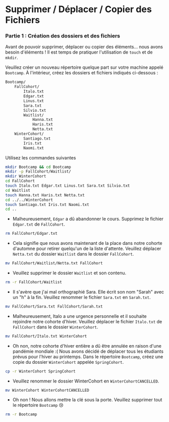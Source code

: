 # Supprimer / Déplacer / Copier des Fichiers

### Partie 1 : Création des dossiers et des fichiers

Avant de pouvoir supprimer, déplacer ou copier des éléments... nous avons besoin d'éléments ! Il est temps de pratiquer l'utilisation de `touch` et de `mkdir`.

Veuillez créer un nouveau répertoire quelque part sur votre machine appelé `Bootcamp`. À l'intérieur, créez les dossiers et fichiers indiqués ci-dessous :

```bash
Bootcamp/
	FallCohort/
		Italo.txt
		Edgar.txt
		Linus.txt
		Sara.txt
		Silvio.txt
		Waitlist/
			Hanna.txt
			Haris.txt
			Netta.txt
	WinterCohort/
		Santiago.txt
		Iris.txt
		Naomi.txt
```

Utilisez les commandes suivantes

```bash
mkdir Bootcamp && cd Bootcamp
mkdir -p FallCohort/Waitlist/
mkdir WinterCohort
cd FallCohort
touch Italo.txt Edgar.txt Linus.txt Sara.txt Silvio.txt
cd Waitlist
touch Hanna.txt Haris.txt Netta.txt
cd ../../WinterCohort
touch Santiago.txt Iris.txt Naomi.txt
cd ..
```

- Malheureusement, `Edgar` a dû abandonner le cours. Supprimez le fichier `Edgar.txt` de `FallCohort`.

```bash
rm FallCohort/Edgar.txt
```

- Cela signifie que nous avons maintenant de la place dans notre cohorte d'automne pour retirer quelqu'un de la liste d'attente. Veuillez déplacer `Netta.txt` du dossier `Waitlist` dans le dossier `FallCohort`.

```bash
mv FallCohort/Waitlist/Netta.txt FallCohort
```

- Veuillez supprimer le dossier `Waitlist` et son contenu.

```bash
rm -r FallCohort/Waitlist
```

- Il s'avère que j'ai mal orthographié Sara. Elle écrit son nom "Sarah" avec un "h" à la fin. Veuillez renommer le fichier `Sara.txt` en `Sarah.txt`.

```bash
mv FallCohort/Sara.txt FallCohort/Sarah.txt
```

- Malheureusement, Italo a une urgence personnelle et il souhaite rejoindre notre cohorte d'hiver. Veuillez déplacer le fichier `Italo.txt` de `FallCohort` dans le dossier `WinterCohort`.

```bash
mv FallCohort/Italo.txt WinterCohort
```

- Oh non, notre cohorte d'hiver entière a dû être annulée en raison d'une pandémie mondiale :( Nous avons décidé de déplacer tous les étudiants prévus pour l'hiver au printemps. Dans le répertoire `Bootcamp`, créez une copie du dossier `WinterCohort` appelée `SpringCohort`.

```bash
cp -r WinterCohort SpringCohort
```

- Veuillez renommer le dossier WinterCohort en `WinterCohortCANCELLED`.

```bash
mv WinterCohort WinterCohortCANCELLED
```

- Oh non ! Nous allons mettre la clé sous la porte. Veuillez supprimer tout le répertoire `Bootcamp` 😢

```bash
rm -r Bootcamp
```
